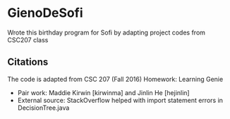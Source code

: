 # GienoDeSofi
Wrote this birthday program for Sofi by adapting project codes from CSC207 class 

## Citations
The code is adapted from CSC 207 (Fall 2016) Homework: Learning Genie
- Pair work: Maddie Kirwin [kirwinma] and Jinlin He [hejinlin]
- External source: StackOverflow helped with import statement errors in DecisionTree.java


